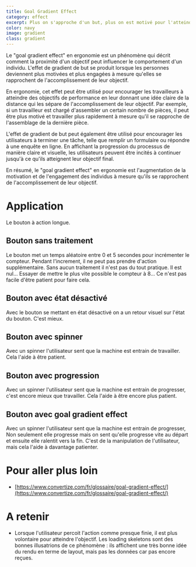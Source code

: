 ```yaml
---
title: Goal Gradient Effect
category: effect
excerpt: Plus on s'approche d'un but, plus on est motivé pour l'atteindre.
color: navy
image: gradient
class: gradient
---
```


Le "goal gradient effect" en ergonomie est un phénomène qui décrit comment la
proximité d'un objectif peut influencer le comportement d'un individu. L'effet
de gradient de but se produit lorsque les personnes deviennent plus motivées et
plus engagées à mesure qu'elles se rapprochent de l'accomplissement de leur
objectif.

En ergonomie, cet effet peut être utilisé pour encourager les travailleurs à
atteindre des objectifs de performance en leur donnant une idée claire de la
distance qui les sépare de l'accomplissement de leur objectif. Par exemple, si
un travailleur est chargé d'assembler un certain nombre de pièces, il peut être
plus motivé et travailler plus rapidement à mesure qu'il se rapproche de
l'assemblage de la dernière pièce.

L'effet de gradient de but peut également être utilisé pour encourager les
utilisateurs à terminer une tâche, telle que remplir un formulaire ou répondre à
une enquête en ligne. En affichant la progression du processus de manière claire
et visuelle, les utilisateurs peuvent être incités à continuer jusqu'à ce qu'ils
atteignent leur objectif final.

En résumé, le "goal gradient effect" en ergonomie est l'augmentation de la
motivation et de l'engagement des individus à mesure qu'ils se rapprochent de
l'accomplissement de leur objectif.

# Application

Le bouton à action longue.

## Bouton sans traitement

Le bouton met un temps aléatoire entre 0 et 5 secondes pour incrémenter le compteur. Pendant l'increment, il ne peut pas prendre d'action supplémentaire. Sans aucun traitement il n'est pas du tout pratique. Il est nul...
Essayer de mettre le plus vite possible le compteur à 8... Ce n'est pas facile d'être patient pour faire cela.

<div class="btn1"></div>

## Bouton avec état désactivé

Avec le bouton se mettant en état désactivé on a un retour visuel sur l'état du bouton. C'est mieux.

<div class="btn2"></div>

## Bouton avec spinner

Avec un spinner l'utilisateur sent que la machine est entrain de travailler. Cela l'aide à être patient.

<div class="btn3"></div>

## Bouton avec progression

Avec un spinner l'utilisateur sent que la machine est entrain de progresser, c'est encore mieux que travailler. Cela l'aide à être encore plus patient.

<div class="btn4"></div>

## Bouton avec goal gradient effect

Avec un spinner l'utilisateur sent que la machine est entrain de progresser,
Non seulement elle progresse mais on sent qu'elle progresse vite au départ et ensuite elle ralentit vers la fin.
C'est de la manipulation de l'utilisateur, mais cela l'aide à davantage patienter.

<div class="btn5"></div>

# Pour aller plus loin

- [https://www.convertize.com/fr/glossaire/goal-gradient-effect/](https://www.convertize.com/fr/glossaire/goal-gradient-effect/)

# A retenir

- Lorsque l'utilisateur percoit l'action comme presque finie, il est plus volontaire pour atteindre l'objectif. Les loading skeletons sont des bonnes illusatrions de ce phénomène : ils affichent une très bonne idée du rendu en terme de layout, mais pas les données car pas encore reçues.
